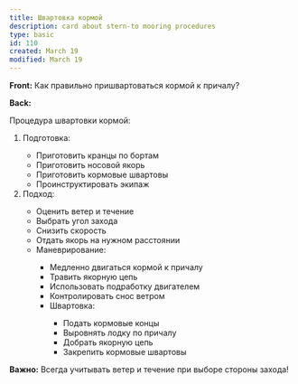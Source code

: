 ```yaml
---
title: Швартовка кормой
description: card about stern-to mooring procedures
type: basic
id: 110
created: March 19
modified: March 19
---
```


**Front:**
Как правильно пришвартоваться кормой к причалу?

**Back:**
<p>Процедура швартовки кормой:</p>

<ol>
  <li>Подготовка:</li>
    <ul>
      <li>Приготовить кранцы по бортам</li>
      <li>Приготовить носовой якорь</li>
      <li>Приготовить кормовые швартовы</li>
      <li>Проинструктировать экипаж</li>
    </ul>

  <li>Подход:</li>
    <ul>
      <li>Оценить ветер и течение</li>
      <li>Выбрать угол захода</li>
      <li>Снизить скорость</li>
      <li>Отдать якорь на нужном расстоянии</li>

  <li>Маневрирование:</li>
    <ul>
      <li>Медленно двигаться кормой к причалу</li>
      <li>Травить якорную цепь</li>
      <li>Использовать подработку двигателем</li>
      <li>Контролировать снос ветром</li>

  <li>Швартовка:</li>
    <ul>
      <li>Подать кормовые концы</li>
      <li>Выровнять лодку по причалу</li>
      <li>Добрать якорную цепь</li>
      <li>Закрепить кормовые швартовы</li>
    </ul>
</ol>

<p><strong>Важно:</strong> Всегда учитывать ветер и течение при выборе стороны захода!</p>
